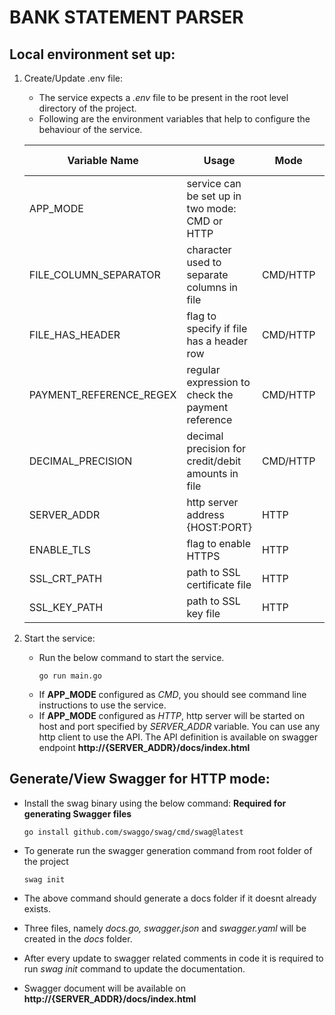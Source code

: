 # BANK STATEMENT PARSER

## Local environment set up:
1. Create/Update .env file: 
   - The service expects a *.env* file to be present in the root level directory of the project. 
   - Following are the environment variables that help to configure the behaviour of the service.

    | Variable Name           | Usage                                              | Mode     | Default Value          | Sample Value           |
    | ----------------------- | -------------------------------------------------- | -------- | ---------------------- | ---------------------- |
    | APP_MODE                | service can be set up in two mode: CMD or HTTP     |          |                        | CMD                    |
    | FILE_COLUMN_SEPARATOR   | character used to separate columns in file         | CMD/HTTP | ,                      | ,                      |
    | FILE_HAS_HEADER         | flag to specify if file has a header row           | CMD/HTTP | false                  | true                   |
    | PAYMENT_REFERENCE_REGEX | regular expression to check the payment reference  | CMD/HTTP | PAY[0-9]{6}[a-zA-Z]{2} | PAY[0-9]{6}[a-zA-Z]{2} |
    | DECIMAL_PRECISION       | decimal precision for credit/debit amounts in file | CMD/HTTP | 2                      | 3                      |
    | SERVER_ADDR             | http server address {HOST:PORT}                    | HTTP     | localhost:8080         | :9001                  |
    | ENABLE_TLS              | flag to enable HTTPS                               | HTTP     | false                  | true                   |
    | SSL_CRT_PATH            | path to SSL certificate file                       | HTTP     |                        | cert.pem               |
    | SSL_KEY_PATH            | path to SSL key file                               | HTTP     |                        | key.pem                |
 
2. Start the service: 
   - Run the below command to start the service. 
        ```
        go run main.go
        ```
   - If **APP_MODE** configured as *CMD*, you should see command line instructions to use the service.
   - If **APP_MODE** configured as *HTTP*, http server will be started on host and port specified by *SERVER_ADDR* variable. You can use any http client to use the API. The API definition is available on swagger endpoint **http://{SERVER_ADDR}/docs/index.html**


## Generate/View Swagger for HTTP mode:

   - Install the swag binary using the below command: **Required for generating Swagger files**
        ```
        go install github.com/swaggo/swag/cmd/swag@latest
        ``` 
    
   - To generate run the swagger generation command from root folder of the project 
        ```
        swag init
        ```
   - The above command should generate a docs folder if it doesnt already exists.
   - Three files, namely *docs.go, swagger.json* and *swagger.yaml* will be created in the *docs* folder.
   - After every update to swagger related comments in code it is required to run *swag init* command to update the documentation.
   - Swagger document will be available on **http://{SERVER_ADDR}/docs/index.html**
